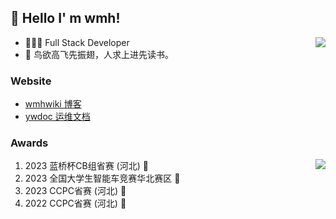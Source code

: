 ##  👋 Hello I' m wmh!

<img align="right" src="https://github-readme-stats.vercel.app/api?username=wmh1024&show_icons=true&icon_color=CE1D2D&text_color=718096&bg_color=ffffff&locale=cn" />

- 👨🏻‍💻 Full Stack Developer
- 📝 鸟欲高飞先振翅，人求上进先读书。

### Website

- [wmhwiki 博客](https://wmhwiki.cn)
- [ywdoc 运维文档](https://ywdoc.cn)

### Awards

<img align="right" src="https://github-readme-stats.vercel.app/api/top-langs/?username=wmh1024&hide_title=true&hide_border=true&layout=compact&theme=graywhite&locale=cn" />

1. 2023 蓝桥杯CB组省赛 (河北) 🥇
2. 2023 全国大学生智能车竞赛华北赛区 🥈
3. 2023 CCPC省赛 (河北) 🥉
4. 2022 CCPC省赛 (河北) 🥉
